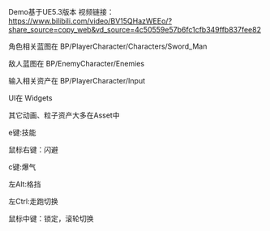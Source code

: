 Demo基于UE5.3版本
视频链接：https://www.bilibili.com/video/BV15QHazWEEo/?share_source=copy_web&vd_source=4c50559e57b6fc1cfb349ffb837fee82

角色相关蓝图在 BP/PlayerCharacter/Characters/Sword_Man 

敌人蓝图在 BP/EnemyCharacter/Enemies

输入相关资产在 BP/PlayerCharacter/Input 

UI在 Widgets

其它动画、粒子资产大多在Asset中

e键:技能

鼠标右键：闪避

c键:爆气

左Alt:格挡

左Ctrl:走跑切换

鼠标中键：锁定，滚轮切换
